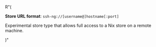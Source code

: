 R"(

**Store URL format**: `ssh-ng://[username@]hostname[:port]`

Experimental store type that allows full access to a Nix store on a
remote machine.

)"
